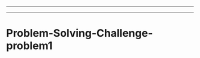 -------------------------------
-----------------------------------------------------------------------------------
# Problem-Solving-Challenge-problem1
